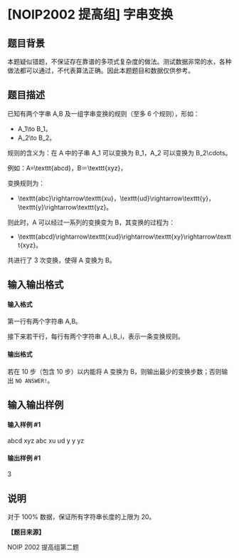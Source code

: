
# [NOIP2002 提高组] 字串变换
## 题目背景
本题疑似错题，不保证存在靠谱的多项式复杂度的做法。测试数据非常的水，各种做法都可以通过，不代表算法正确。因此本题题目和数据仅供参考。
## 题目描述
已知有两个字串 A,B 及一组字串变换的规则（至多 6 个规则），形如：

- A_1\to B_1。
- A_2\to B_2。

规则的含义为：在 A 中的子串 A_1 可以变换为  B_1，A_2 可以变换为 B_2\cdots。

例如：A=\texttt{abcd}，B＝\texttt{xyz}，

变换规则为：

- \texttt{abc}\rightarrow\texttt{xu}，\texttt{ud}\rightarrow\texttt{y}，\texttt{y}\rightarrow\texttt{yz}。

则此时，A 可以经过一系列的变换变为 B，其变换的过程为：

- \texttt{abcd}\rightarrow\texttt{xud}\rightarrow\texttt{xy}\rightarrow\texttt{xyz}。

共进行了 3 次变换，使得 A 变换为 B。

## 输入输出格式
#### 输入格式

第一行有两个字符串 A,B。

接下来若干行，每行有两个字符串 A_i,B_i，表示一条变换规则。

#### 输出格式

若在 10 步（包含 10 步）以内能将 A 变换为 B，则输出最少的变换步数；否则输出 `NO ANSWER!`。

## 输入输出样例
#### 输入样例 #1
abcd xyz
abc xu
ud y
y yz

#### 输出样例 #1
3

## 说明
对于 100\% 数据，保证所有字符串长度的上限为 20。

**【题目来源】**

NOIP 2002 提高组第二题
